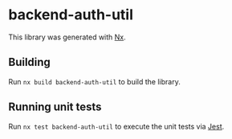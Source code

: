 # backend-auth-util

This library was generated with [Nx](https://nx.dev).

## Building

Run `nx build backend-auth-util` to build the library.

## Running unit tests

Run `nx test backend-auth-util` to execute the unit tests via [Jest](https://jestjs.io).
